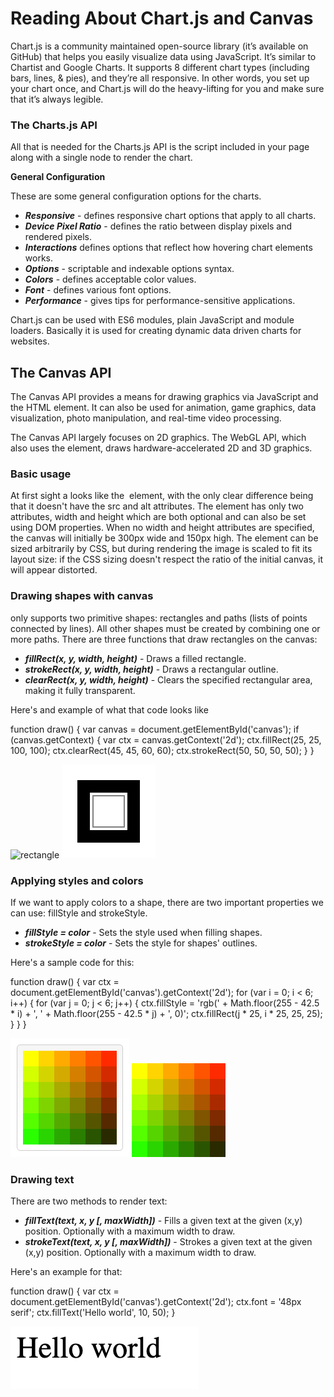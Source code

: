 # Reading About Chart.js and Canvas

Chart.js is a community maintained open-source library (it’s available on GitHub) that helps you easily visualize data using JavaScript. It’s similar to Chartist and Google Charts. It supports 8 different chart types (including bars, lines, & pies), and they’re all responsive. In other words, you set up your chart once, and Chart.js will do the heavy-lifting for you and make sure that it’s always legible.

### The Charts.js API

All that is needed for the Charts.js API is the script included in your page along with a single <canvas> node to render the chart.

**General Configuration**

These are some general configuration options for the charts.

- ***Responsive*** - defines responsive chart options that apply to all charts.
- ***Device Pixel Ratio*** - defines the ratio between display pixels and rendered pixels.
- ***Interactions*** defines options that reflect how hovering chart elements works.
- ***Options*** -  scriptable and indexable options syntax.
- ***Colors*** - defines acceptable color values.
- ***Font*** - defines various font options.
- ***Performance*** - gives tips for performance-sensitive applications.

Chart.js can be used with ES6 modules, plain JavaScript and module loaders. Basically it is used for creating dynamic data driven charts for websites.

## The Canvas API
The Canvas API provides a means for drawing graphics via JavaScript and the HTML <canvas> element. It can also be used for animation, game graphics, data visualization, photo manipulation, and real-time video processing.

The Canvas API largely focuses on 2D graphics. The WebGL API, which also uses the <canvas> element, draws hardware-accelerated 2D and 3D graphics.

### Basic usage

At first sight a <canvas> looks like the <img> element, with the only clear difference being that it doesn't have the src and alt attributes. The element has only two attributes, width and height which are both optional and can also be set using DOM properties. When no width and height attributes are specified, the canvas will initially be 300px wide and 150px high. The element can be sized arbitrarily by CSS, but during rendering the image is scaled to fit its layout size: if the CSS sizing doesn't respect the ratio of the initial canvas, it will appear distorted.

### Drawing shapes with canvas
 <canvas> only supports two primitive shapes: rectangles and paths (lists of points connected by lines). All other shapes must be created by combining one or more paths. There are three functions that draw rectangles on the canvas:

- ***fillRect(x, y, width, height)*** - Draws a filled rectangle.
- ***strokeRect(x, y, width, height)*** - Draws a rectangular outline.
- ***clearRect(x, y, width, height)*** - Clears the specified rectangular area, making it fully transparent.

Here's and example of what that code looks like

function draw() {
  var canvas = document.getElementById('canvas');
  if (canvas.getContext) {
    var ctx = canvas.getContext('2d');
    ctx.fillRect(25, 25, 100, 100);
    ctx.clearRect(45, 45, 60, 60);
    ctx.strokeRect(50, 50, 50, 50);
  }
}

![rectangle](images/Canvas-rect.png) ![rectangle](images/canvas.png)

### Applying styles and colors

If we want to apply colors to a shape, there are two important properties we can use: fillStyle and strokeStyle.

- ***fillStyle = color*** - Sets the style used when filling shapes.
- ***strokeStyle = color*** - Sets the style for shapes' outlines.

Here's a sample code for this:

function draw() {
  var ctx = document.getElementById('canvas').getContext('2d');
  for (var i = 0; i < 6; i++) {
    for (var j = 0; j < 6; j++) {
      ctx.fillStyle = 'rgb(' + Math.floor(255 - 42.5 * i) + ', ' +
                       Math.floor(255 - 42.5 * j) + ', 0)';
      ctx.fillRect(j * 25, i * 25, 25, 25);
    }
  }
}

![colors](images/colors1.png) ![colors](images/colors2.png)

### Drawing text

There are two methods to render text:

- ***fillText(text, x, y [, maxWidth])*** - Fills a given text at the given (x,y) position. Optionally with a maximum width to draw.
- ***strokeText(text, x, y [, maxWidth])*** - Strokes a given text at the given (x,y) position. Optionally with a maximum width to draw.

Here's an example for that:

function draw() {
  var ctx = document.getElementById('canvas').getContext('2d');
  ctx.font = '48px serif';
  ctx.fillText('Hello world', 10, 50);
}

![Hello World](images/hello-world.png)